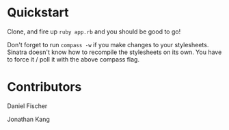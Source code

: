 # Quickstart

Clone, and fire up `ruby app.rb` and you should be good to go!

Don't forget to run `compass -w` if you make changes to your
stylesheets. Sinatra doesn't know how to recompile the stylesheets on
its own. You have to force it / poll it with the above compass flag.

# Contributors
Daniel Fischer

Jonathan Kang
